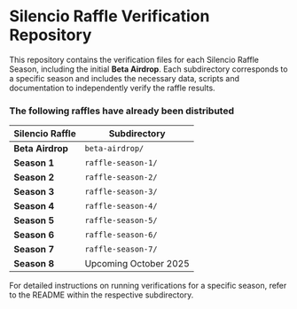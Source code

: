 

# Silencio Raffle Verification Repository

This repository contains the verification files for each Silencio Raffle Season, including the initial **Beta Airdrop**. Each subdirectory corresponds to a specific season and includes the necessary data, scripts and documentation to independently verify the raffle results.  

### The following raffles have already been distributed

| Silencio Raffle          | Subdirectory |
|----------------------|-------------|
| **Beta Airdrop** | `beta-airdrop/` |
| **Season 1**   | `raffle-season-1/` |
| **Season 2**   | `raffle-season-2/` |
| **Season 3**   | `raffle-season-3/` |
| **Season 4**   | `raffle-season-4/` |
| **Season 5**   | `raffle-season-5/` |
| **Season 6**   | `raffle-season-6/` |
| **Season 7**   | `raffle-season-7/` |
| **Season 8**   | Upcoming October 2025 |

For detailed instructions on running verifications for a specific season, refer to the README within the respective subdirectory.

